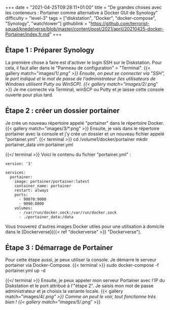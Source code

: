 +++
date = "2021-04-25T09:28:11+01:00"
title = "De grandes choses avec les conteneurs : Portainer comme alternative à Docker GUI de Synology"
difficulty = "level-3"
tags = ["diskstation", "Docker", "docker-compose", "Synology", "watchtower"]
githublink = "https://github.com/terrorist-squad/knedelverse/blob/master/content/post/2021/april/20210425-docker-Portainer/index.fr.md"
+++

## Étape 1 : Préparer Synology
La première chose à faire est d'activer le login SSH sur le Diskstation. Pour cela, il faut aller dans le "Panneau de configuration" > "Terminal".
{{< gallery match="images/1/*.png" >}}
Ensuite, on peut se connecter via "SSH", le port indiqué et le mot de passe de l'administrateur (les utilisateurs de Windows utilisent Putty ou WinSCP).
{{< gallery match="images/2/*.png" >}}
Je me connecte via Terminal, winSCP ou Putty et je laisse cette console ouverte pour plus tard.
## Étape 2 : créer un dossier portainer
Je crée un nouveau répertoire appelé "portainer" dans le répertoire Docker.
{{< gallery match="images/3/*.png" >}}
Ensuite, je vais dans le répertoire portainer avec la console et j'y crée un dossier et un nouveau fichier appelé "portainer.yml".
{{< terminal >}}
cd /volume1/docker/portainer
mkdir portainer_data
vim portainer.yml

{{</ terminal >}}
Voici le contenu du fichier "portainer.yml" :
```
version: '3'

services:
  portainer:
    image: portainer/portainer:latest
    container_name: portainer
    restart: always
    ports:
      - 90070:9000
      - 9090:8000
    volumes:
      - /var/run/docker.sock:/var/run/docker.sock
      - ./portainer_data:/data

```
Vous trouverez d'autres images Docker utiles pour une utilisation à domicile dans le [Dockerverse]({{< ref "dockerverse" >}} "Dockerverse").
## Étape 3 : Démarrage de Portainer
Pour cette étape aussi, je peux utiliser la console. Je démarre le serveur portainer via Docker-Compose.
{{< terminal >}}
sudo docker-compose -f portainer.yml up -d

{{</ terminal >}}
Ensuite, je peux appeler mon serveur Portainer avec l'IP du Diskstation et le port attribué à l'"étape 2". Je saisis mon mot de passe administrateur et je choisis la variante locale.
{{< gallery match="images/4/*.png" >}}
Comme on peut le voir, tout fonctionne très bien !
{{< gallery match="images/5/*.png" >}}